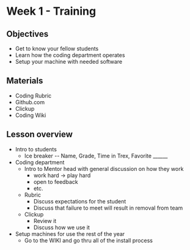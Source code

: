 # Week 1 - Training #

## Objectives ##
* Get to know your fellow students
* Learn how the coding department operates
* Setup your machine with needed software

## Materials ##
* Coding Rubric
* Github.com
* Clickup
* Coding Wiki 

## Lesson overview ##

* Intro to students
  - Ice breaker -- Name, Grade, Time in Trex, Favorite ______
* Coding department
  - Intro to Mentor head with general discussion on how they work
    - work hard -> play hard
    - open to feedback
    - etc.
  - Rubric
    - Discuss expectations for the student
    - Discuss that failure to meet will result in removal from team
  - Clickup
    - Review it
    - Discuss how we use it
* Setup machines for use the rest of the year
  - Go to the WIKI and go thru all of the install process


